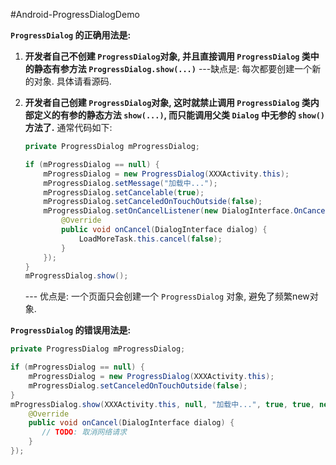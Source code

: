 #Android-ProgressDialogDemo

**`ProgressDialog` 的正确用法是:**

1. **开发者自己不创建 `ProgressDialog`对象, 并且直接调用 `ProgressDialog` 类中的静态有参方法 `ProgressDialog.show(...)`**
---缺点是: 每次都要创建一个新的对象. 具体请看源码.

2. **开发者自己创建 `ProgressDialog`对象, 这时就禁止调用 `ProgressDialog` 类内部定义的有参的静态方法 `show(...)`, 而只能调用父类 `Dialog` 中无参的 `show()` 方法了.**
通常代码如下:

	```java
	private ProgressDialog mProgressDialog;

	if (mProgressDialog == null) {
	    mProgressDialog = new ProgressDialog(XXXActivity.this);
	    mProgressDialog.setMessage("加载中...");
	    mProgressDialog.setCancelable(true);
	    mProgressDialog.setCanceledOnTouchOutside(false);
	    mProgressDialog.setOnCancelListener(new DialogInterface.OnCancelListener() {
	        @Override
	        public void onCancel(DialogInterface dialog) {
	            LoadMoreTask.this.cancel(false);
	        }
	    });
	}
	mProgressDialog.show();
	```

	--- 优点是: 一个页面只会创建一个 `ProgressDialog` 对象, 避免了频繁new对象.

**`ProgressDialog` 的错误用法是:**
```java
private ProgressDialog mProgressDialog;

if (mProgressDialog == null) {
    mProgressDialog = new ProgressDialog(XXXActivity.this);
    mProgressDialog.setCanceledOnTouchOutside(false);
}
mProgressDialog.show(XXXActivity.this, null, "加载中...", true, true, new DialogInterface.OnCancelListener() {
    @Override
    public void onCancel(DialogInterface dialog) {
       // TODO: 取消网络请求
    }
});
```
